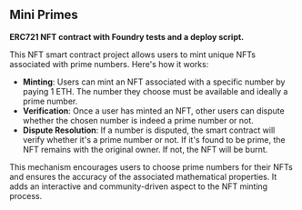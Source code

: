 ## Mini Primes

**ERC721 NFT contract with Foundry tests and a deploy script.**

This NFT smart contract project allows users to mint unique NFTs associated with prime numbers. Here's how it works:

- **Minting**: Users can mint an NFT associated with a specific number by paying 1 ETH. The number they choose must be available and ideally a prime number.
- **Verification**: Once a user has minted an NFT, other users can dispute whether the chosen number is indeed a prime number or not.
- **Dispute Resolution**: If a number is disputed, the smart contract will verify whether it's a prime number or not. If it's found to be prime, the NFT remains with the original owner. If not, the NFT will be burnt.

This mechanism encourages users to choose prime numbers for their NFTs and ensures the accuracy of the associated mathematical properties. It adds an interactive and community-driven aspect to the NFT minting process.

